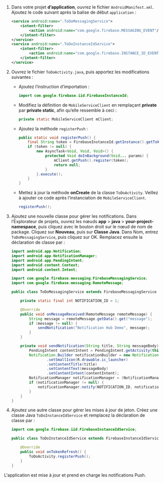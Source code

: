 1. Dans votre projet **d’application**, ouvrez le fichier `AndroidManifest.xml`. Ajoutez le code suivant après la balise de début `application` :

    ```xml
    <service android:name=".ToDoMessagingService">
        <intent-filter>
            <action android:name="com.google.firebase.MESSAGING_EVENT"/>
        </intent-filter>
    </service>
    <service android:name=".ToDoInstanceIdService">
        <intent-filter>
            <action android:name="com.google.firebase.INSTANCE_ID_EVENT"/>
        </intent-filter>
    </service>
    ```

2. Ouvrez le fichier `ToDoActivity.java`, puis apportez les modifications suivantes :

    - Ajoutez l’instruction d’importation :

        ```java
        import com.google.firebase.iid.FirebaseInstanceId;
        ```

    - Modifiez la définition de `MobileServiceClient` en remplaçant **private** par **private static**, afin qu’elle ressemble à ceci :

        ```java
        private static MobileServiceClient mClient;
        ```

    - Ajoutez la méthode `registerPush` :

        ```java
        public static void registerPush() {
            final String token = FirebaseInstanceId.getInstance().getToken();
            if (token != null) {
                new AsyncTask<Void, Void, Void>() {
                    protected Void doInBackground(Void... params) {
                        mClient.getPush().register(token);
                        return null;
                    }
                }.execute();
            }
        }
        ```

    - Mettez à jour la méthode **onCreate** de la classe `ToDoActivity`. Veillez à ajouter ce code après l’instanciation de `MobileServiceClient`.

        ```java
        registerPush();
        ```

3. Ajoutez une nouvelle classe pour gérer les notifications. Dans l’Explorateur de projets, ouvrez les nœuds **app** > **java** > **your-project-namespace**, puis cliquez avec le bouton droit sur le nœud de nom de package. Cliquez sur **Nouveau**, puis sur **Classe Java**. Dans Nom, entrez `ToDoMessagingService`, puis cliquez sur OK. Remplacez ensuite la déclaration de classe par :

    ```java
    import android.app.Notification;
    import android.app.NotificationManager;
    import android.app.PendingIntent;
    import android.content.Context;
    import android.content.Intent;

    import com.google.firebase.messaging.FirebaseMessagingService;
    import com.google.firebase.messaging.RemoteMessage;

    public class ToDoMessagingService extends FirebaseMessagingService {

        private static final int NOTIFICATION_ID = 1;

        @Override
        public void onMessageReceived(RemoteMessage remoteMessage) {
            String message = remoteMessage.getData().get("message");
            if (message != null) {
                sendNotification("Notification Hub Demo", message);
            }
        }

        private void sendNotification(String title, String messageBody) {
            PendingIntent contentIntent = PendingIntent.getActivity(this, 0, new Intent(this, ToDoActivity.class), 0);
            Notification.Builder notificationBuilder = new Notification.Builder(this)
                    .setSmallIcon(R.drawable.ic_launcher)
                    .setContentTitle(title)
                    .setContentText(messageBody)
                    .setContentIntent(contentIntent);
            NotificationManager notificationManager = (NotificationManager) getSystemService(Context.NOTIFICATION_SERVICE);
            if (notificationManager != null) {
                notificationManager.notify(NOTIFICATION_ID, notificationBuilder.build());
            }
        }
    }
    ```

4. Ajoutez une autre classe pour gérer les mises à jour de jeton. Créez une classe Java `ToDoInstanceIdService` et remplacez la déclaration de classe par :

    ```java
    import com.google.firebase.iid.FirebaseInstanceIdService;

    public class ToDoInstanceIdService extends FirebaseInstanceIdService {

        @Override
        public void onTokenRefresh() {
            ToDoActivity.registerPush();
        }
    }
    ```

L'application est mise à jour et prend en charge les notifications Push.

